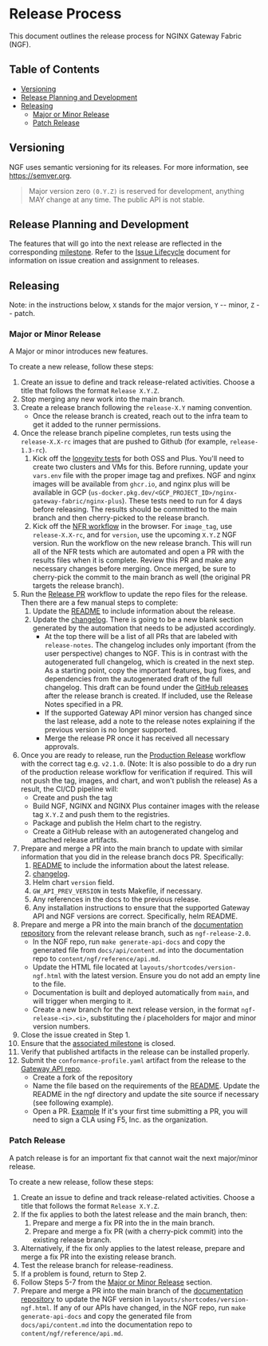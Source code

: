 # Release Process

This document outlines the release process for NGINX Gateway Fabric (NGF).

<!-- START doctoc generated TOC please keep comment here to allow auto update -->
<!-- DON'T EDIT THIS SECTION, INSTEAD RE-RUN doctoc TO UPDATE -->
## Table of Contents

- [Versioning](#versioning)
- [Release Planning and Development](#release-planning-and-development)
- [Releasing](#releasing)
  - [Major or Minor Release](#major-or-minor-release)
  - [Patch Release](#patch-release)

<!-- END doctoc generated TOC please keep comment here to allow auto update -->

## Versioning

NGF uses semantic versioning for its releases. For more information, see https://semver.org.

> Major version zero `(0.Y.Z)` is reserved for development, anything MAY change at any time. The public API is not stable.

## Release Planning and Development

The features that will go into the next release are reflected in the
corresponding [milestone](https://github.com/nginx/nginx-gateway-fabric/milestones). Refer to
the [Issue Lifecycle](/ISSUE_LIFECYCLE.md) document for information on issue creation and assignment to releases.

## Releasing

Note: in the instructions below, `X` stands for the major version, `Y` -- minor, `Z` -- patch.

### Major or Minor Release

A Major or minor introduces new features.

To create a new release, follow these steps:

1. Create an issue to define and track release-related activities. Choose a title that follows the
   format `Release X.Y.Z`.
2. Stop merging any new work into the main branch.
3. Create a release branch following the `release-X.Y` naming convention.
    - Once the release branch is created, reach out to the infra team to get it added to the runner permissions.
4. Once the release branch pipeline completes, run tests using the `release-X.X-rc` images that are pushed to Github (for example, `release-1.3-rc`).
   1. Kick off the [longevity tests](https://github.com/nginx/nginx-gateway-fabric/blob/main/tests/README.md#longevity-testing) for both OSS and Plus. You'll need to create two clusters and VMs for this. Before running, update your `vars.env` file with the proper image tag and prefixes. NGF and nginx images will be available from `ghcr.io`, and nginx plus will be available in GCP (`us-docker.pkg.dev/<GCP_PROJECT_ID>/nginx-gateway-fabric/nginx-plus`). These tests need to run for 4 days before releasing. The results should be committed to the main branch and then cherry-picked to the release branch.
   2. Kick off the [NFR workflow](https://github.com/nginx/nginx-gateway-fabric/actions/workflows/nfr.yml) in the browser. For `image_tag`, use `release-X.X-rc`, and for `version`, use the upcoming `X.Y.Z` NGF version. Run the workflow on the new release branch. This will run all of the NFR tests which are automated and open a PR with the results files when it is complete. Review this PR and make any necessary changes before merging. Once merged, be sure to cherry-pick the commit to the main branch as well (the original PR targets the release branch).
5. Run the [Release PR](https://github.com/nginx/nginx-gateway-fabric/actions/workflows/release-pr.yml) workflow to update the repo files for the release. Then there are a few manual steps to complete:
   1. Update the [README](/README.md) to include information about the release.
   2. Update the [changelog](/CHANGELOG.md). There is going to be a new blank section generated by the automation that needs to be adjusted accordingly.
      - At the top there will be a list of all PRs that are labeled with `release-notes`.
      The changelog includes only important (from the user perspective)
      changes to NGF. This is in contrast with the autogenerated full changelog, which is created in the next
      step. As a starting point, copy the important features, bug fixes, and dependencies from the autogenerated
      draft of the full changelog. This draft can be found under
      the [GitHub releases](https://github.com/nginx/nginx-gateway-fabric/releases) after the release branch is
      created. If included, use the Release Notes specified in a PR.
      - If the supported Gateway API minor version has changed since the last release, add a note to the release notes explaining if the previous version is no longer supported.
      - Merge the release PR once it has received all necessary approvals.
6. Once you are ready to release, run the [Production Release](https://github.com/nginx/nginx-gateway-fabric/actions/workflows/production-release.yml) workflow with the correct tag e.g. `v2.1.0`. (Note: It is also possible to do a dry run of the production release workflow for verification if required. This will not push the tag, images, and chart, and won't publish the release)
   As a result, the CI/CD pipeline will:
   - Create and push the tag
   - Build NGF, NGINX and NGINX Plus container images with the release tag `X.Y.Z` and push them to the registries.
   - Package and publish the Helm chart to the registry.
   - Create a GitHub release with an autogenerated changelog and attached release artifacts.
7. Prepare and merge a PR into the main branch to update with similar information that you did in the release branch docs PR. Specifically:
    1. [README](/README.md) to include the information about the latest release.
    2. [changelog](/CHANGELOG.md).
    3. Helm chart `version` field.
    4. `GW_API_PREV_VERSION` in tests Makefile, if necessary.
    5. Any references in the docs to the previous release.
    6. Any installation instructions to ensure that the supported Gateway API and NGF versions are correct. Specifically, helm README.
8. Prepare and merge a PR into the main branch of the [documentation repository](https://github.com/nginx/documentation) from the relevant release branch, such as `ngf-release-2.0`.
   - In the NGF repo, run `make generate-api-docs` and copy the generated file from `docs/api/content.md` into the documentation repo to `content/ngf/reference/api.md`.
   - Update the HTML file located at `layouts/shortcodes/version-ngf.html` with the latest version. Ensure you do not add an empty line to the file.
   - Documentation is built and deployed automatically from `main`, and will trigger when merging to it.
   - Create a new branch for the next release version, in the format `ngf-release-<i>.<i>`, substituting the *i* placeholders for major and minor version numbers.
9. Close the issue created in Step 1.
10. Ensure that the [associated milestone](https://github.com/nginx/nginx-gateway-fabric/milestones) is closed.
11. Verify that published artifacts in the release can be installed properly.
12. Submit the `conformance-profile.yaml` artifact from the release to the [Gateway API repo](https://github.com/kubernetes-sigs/gateway-api/tree/main/conformance/reports).
    - Create a fork of the repository
    - Name the file based on the requirements of the [README](https://github.com/kubernetes-sigs/gateway-api/blob/main/conformance/reports/README.md). Update the README in the ngf directory and update the site source if necessary (see following example).
    - Open a PR. [Example](https://github.com/kubernetes-sigs/gateway-api/pull/3149)
      If it's your first time submitting a PR, you will need to sign a CLA using F5, Inc. as the organization.

### Patch Release

A patch release is for an important fix that cannot wait the next major/minor release.

To create a new release, follow these steps:

1. Create an issue to define and track release-related activities. Choose a title that follows the
   format `Release X.Y.Z`.
2. If the fix applies to both the latest release and the main branch, then:
   1. Prepare and merge a fix PR into the in the main branch.
   2. Prepare and merge a fix PR (with a cherry-pick commit) into the existing release branch.
3. Alternatively, if the fix only applies to the latest release, prepare and merge a fix PR into the existing release
   branch.
4. Test the release branch for release-readiness.
5. If a problem is found, return to Step 2.
6. Follow Steps 5-7 from the [Major or Minor Release](#major-or-minor-release) section.
7. Prepare and merge a PR into the main branch of the [documentation repository](https://github.com/nginx/documentation) to update the NGF version in `layouts/shortcodes/version-ngf.html`. If any of our APIs have changed, in the NGF repo, run `make generate-api-docs` and copy the generated file from `docs/api/content.md` into the documentation repo to `content/ngf/reference/api.md`.
